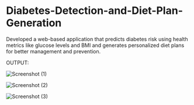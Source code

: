 # Diabetes-Detection-and-Diet-Plan-Generation
 Developed a web-based application that predicts diabetes risk using health metrics like glucose levels and BMI and generates personalized diet plans for better management and prevention. 

OUTPUT:


![Screenshot (1)](https://github.com/user-attachments/assets/782aa8e2-eb66-4c1a-a424-a8b19cfb8652)

![Screenshot (2)](https://github.com/user-attachments/assets/b009a733-1536-4f0a-bb69-758422602087)

![Screenshot (3)](https://github.com/user-attachments/assets/ce08a64d-1e4a-40d1-92bc-b0386e59c901)
